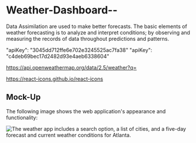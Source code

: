 # Weather-Dashboard--

Data Assimilation are used to make better forecasts. The basic elements of weather forecasting is to analyze and interpret conditions; by observing and measuring the records of data throughout predictions and patterns.

"apiKey": "3045dd712ffe6e702e3245525ac7fa38"
"apiKey": "c4deb69bec17d2482d93e4aeb6338604"


https://api.openweathermap.org/data/2.5/weather?q= 

https://react-icons.github.io/react-icons


## Mock-Up

The following image shows the web application's appearance and functionality:

![The weather app includes a search option, a list of cities, and a five-day forecast and current weather conditions for Atlanta.](./Assets/06-server-side-apis-homework-demo.png)